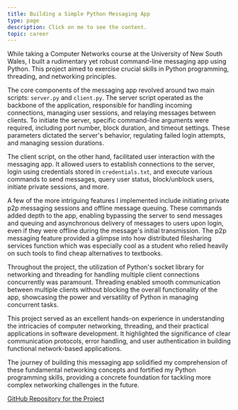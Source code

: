 ```yaml
---
title: Building a Simple Python Messaging App
type: page
description: Click on me to see the content.
topic: career
---
```

While taking a Computer Networks course at the University of New South Wales, I built a rudimentary yet robust command-line messaging app using Python. This project aimed to exercise crucial skills in Python programming, threading, and networking principles.

The core components of the messaging app revolved around two main scripts: `server.py` and `client.py`. The server script operated as the backbone of the application, responsible for handling incoming connections, managing user sessions, and relaying messages between clients. To initiate the server, specific command-line arguments were required, including port number, block duration, and timeout settings. These parameters dictated the server's behavior, regulating failed login attempts, and managing session durations.

The client script, on the other hand, facilitated user interaction with the messaging app. It allowed users to establish connections to the server, login using credentials stored in `credentials.txt`, and execute various commands to send messages, query user status, block/unblock users, initiate private sessions, and more.

A few of the more intriguing features I implemented include initiating private p2p messaging sessions and offline message queuing. These commands added depth to the app, enabling bypassing the server to send messages and queuing and asynchronous delivery of messages to users upon login, even if they were offline during the message's initial transmission. The p2p messaging feature provided a glimpse into how distributed filesharing services function which was especially cool as a student who relied heavily on such tools to find cheap alternatives to textbooks.

Throughout the project, the utilization of Python's socket library for networking and threading for handling multiple client connections concurrently was paramount. Threading enabled smooth communication between multiple clients without blocking the overall functionality of the app, showcasing the power and versatility of Python in managing concurrent tasks.

This project served as an excellent hands-on experience in understanding the intricacies of computer networking, threading, and their practical applications in software development. It highlighted the significance of clear communication protocols, error handling, and user authentication in building functional network-based applications.

The journey of building this messaging app solidified my comprehension of these fundamental networking concepts and fortified my Python programming skills, providing a concrete foundation for tackling more complex networking challenges in the future.

[GitHub Repository for the Project](https://github.com/JoeHeflin/messaging-app)
